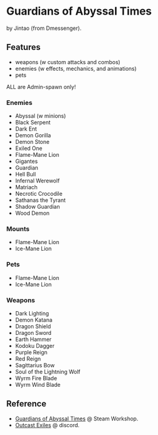 # Guardians of Abyssal Times

by Jintao (from Dmessenger).

## Features

- weapons (w custom attacks and combos)
- enemies (w effects, mechanics, and animations)
- pets

ALL are Admin-spawn only!

### Enemies

- Abyssal (w minions)
- Black Serpent
- Dark Ent
- Demon Gorilla
- Demon Stone
- Exiled One
- Flame-Mane Lion
- Gigantes
- Guardian
- Hell Bull
- Infernal Werewolf
- Matriach
- Necrotic Crocodile
- Sathanas the Tyrant
- Shadow Guardian
- Wood Demon

### Mounts

- Flame-Mane Lion
- Ice-Mane Lion

### Pets

- Flame-Mane Lion
- Ice-Mane Lion

### Weapons

- Dark Lighting
- Demon Katana
- Dragon Shield
- Dragon Sword
- Earth Hammer
- Kodoku Dagger
- Purple Reign
- Red Reign
- Sagittarius Bow 
- Soul of the Lightning Wolf
- Wyrm Fire Blade
- Wyrm Wind Blade

## Reference

- [Guardians of Abyssal Times](https://steamcommunity.com/sharedfiles/filedetails/?id=2948669907) @ Steam Workshop.
- [Outcast Exiles](https://discord.gg/SWYQ8TtdxF) @ discord.
